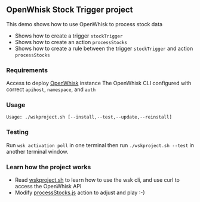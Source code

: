 ## OpenWhisk Stock Trigger project
  This demo shows how to use OpenWhisk to process stock data
  - Shows how to create a trigger `stockTrigger`
  - Shows how to create an action `processStocks`
  - Shows how to create a rule between the trigger `stockTrigger` and action `processStocks`

### Requirements
  Access to deploy [OpenWhisk](https://github.com/openwhisk/openwhisk) instance
  The OpenWhisk CLI configured with correct `apihost`, `namespace`, and `auth`

### Usage
  ```
  Usage: ./wskproject.sh [--install,--test,--update,--reinstall]
  ```

### Testing
  Run `wsk activation poll` in one terminal then run `./wskproject.sh --test` in another terminal window.

### Learn how the project works
  - Read [wskproject.sh](./wskproject.sh) to learn how to use the wsk cli, and use curl to access the OpenWhisk API
  - Modify [processStocks.js](./processStocks.js) action to adjust and play :-)

